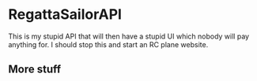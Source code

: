 # RegattaSailorAPI
This is my stupid API that will then have a stupid UI which nobody will pay anything for. I should stop this and start an RC plane website.

## More stuff
